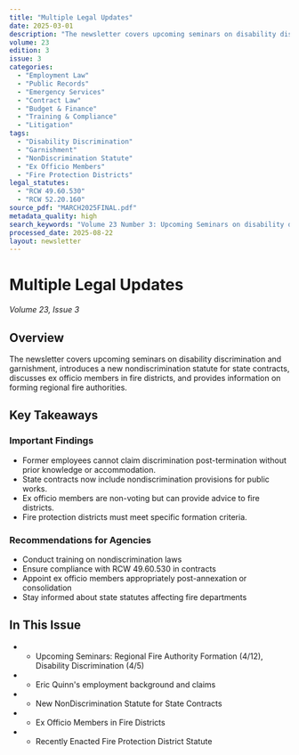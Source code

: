 ```yaml
---
title: "Multiple Legal Updates"
date: 2025-03-01
description: "The newsletter covers upcoming seminars on disability discrimination and garnishment, introduces a new nondiscrimination statute for state contracts, discusses ex officio members in fire districts, and provides information on forming regional fire authorities."
volume: 23
edition: 3
issue: 3
categories:
  - "Employment Law"
  - "Public Records"
  - "Emergency Services"
  - "Contract Law"
  - "Budget & Finance"
  - "Training & Compliance"
  - "Litigation"
tags:
  - "Disability Discrimination"
  - "Garnishment"
  - "NonDiscrimination Statute"
  - "Ex Officio Members"
  - "Fire Protection Districts"
legal_statutes:
  - "RCW 49.60.530"
  - "RCW 52.20.160"
source_pdf: "MARCH2025FINAL.pdf"
metadata_quality: high
search_keywords: "Volume 23 Number 3: Upcoming Seminars on disability discrimination and garnishment. Eric Quinn discusses regional fire authority formation. New non-discrimination statute for state contracts. Ex offic..."
processed_date: 2025-08-22
layout: newsletter
---
```


# Multiple Legal Updates

*Volume 23, Issue 3*

## Overview

The newsletter covers upcoming seminars on disability discrimination and garnishment, introduces a new nondiscrimination statute for state contracts, discusses ex officio members in fire districts, and provides information on forming regional fire authorities.

## Key Takeaways

### Important Findings

- Former employees cannot claim discrimination post-termination without prior knowledge or accommodation.
- State contracts now include nondiscrimination provisions for public works.
- Ex officio members are non-voting but can provide advice to fire districts.
- Fire protection districts must meet specific formation criteria.

### Recommendations for Agencies

- Conduct training on nondiscrimination laws
- Ensure compliance with RCW 49.60.530 in contracts
- Appoint ex officio members appropriately post-annexation or consolidation
- Stay informed about state statutes affecting fire departments

## In This Issue

- - Upcoming Seminars: Regional Fire Authority Formation (4/12), Disability Discrimination (4/5)
- - Eric Quinn's employment background and claims
- - New NonDiscrimination Statute for State Contracts
- - Ex Officio Members in Fire Districts
- - Recently Enacted Fire Protection District Statute

